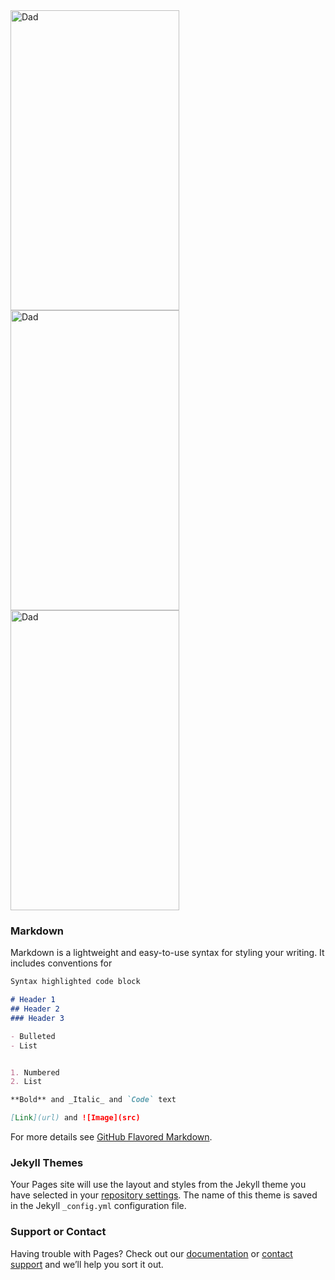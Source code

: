 <img src = "https://uniim1.shutterfly.com/ng/services/mediarender/THISLIFE/009009324778/media/113930381353/medium/1529720137168/enhance" alt="Dad" width="270" height="480">
<img src = "https://uniim1.shutterfly.com/ng/services/mediarender/THISLIFE/009009324778/media/113930381241/medium/1529720192342/enhance" alt="Dad" width="270" height="480">
<img src = "https://uniim1.shutterfly.com/ng/services/mediarender/THISLIFE/009009324778/media/113930381307/medium/1529720147348/enhance" alt="Dad" width="270" height="480">

### Markdown

Markdown is a lightweight and easy-to-use syntax for styling your writing. It includes conventions for

```markdown
Syntax highlighted code block

# Header 1
## Header 2
### Header 3

- Bulleted
- List


1. Numbered
2. List

**Bold** and _Italic_ and `Code` text

[Link](url) and ![Image](src)
```

For more details see [GitHub Flavored Markdown](https://guides.github.com/features/mastering-markdown/).

### Jekyll Themes

Your Pages site will use the layout and styles from the Jekyll theme you have selected in your [repository settings](https://github.com/maggiereed44/maggiereed44.github.io/settings). The name of this theme is saved in the Jekyll `_config.yml` configuration file.

### Support or Contact

Having trouble with Pages? Check out our [documentation](https://help.github.com/categories/github-pages-basics/) or [contact support](https://github.com/contact) and we’ll help you sort it out.
